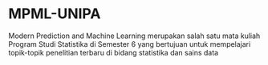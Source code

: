 # MPML-UNIPA
Modern Prediction and Machine Learning merupakan salah satu mata kuliah Program Studi Statistika di Semester 6  yang bertujuan untuk mempelajari topik-topik penelitian terbaru di bidang statistika dan sains data
